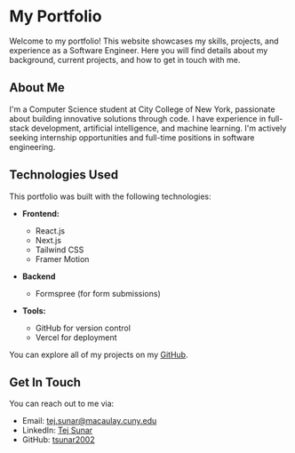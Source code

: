 # My Portfolio

Welcome to my portfolio! This website showcases my skills, projects, and experience as a Software Engineer. Here you will find details about my background, current projects, and how to get in touch with me.

## About Me

I'm a Computer Science student at City College of New York, passionate about building innovative solutions through code. I have experience in full-stack development, artificial intelligence, and machine learning. I'm actively seeking internship opportunities and full-time positions in software engineering.

## Technologies Used

This portfolio was built with the following technologies:

- **Frontend:**
  - React.js
  - Next.js
  - Tailwind CSS
  - Framer Motion

- **Backend**
  - Formspree (for form submissions)

- **Tools:**
  - GitHub for version control
  - Vercel for deployment

You can explore all of my projects on my [GitHub](https://github.com/tsunar2002).

## Get In Touch

You can reach out to me via:

- Email: [tej.sunar@macaulay.cuny.edu](mailto:tej.sunar@macaulay.cuny.edu)
- LinkedIn: [Tej Sunar](https://www.linkedin.com/in/tejsunar/)
- GitHub: [tsunar2002](https://github.com/tsunar2002)


